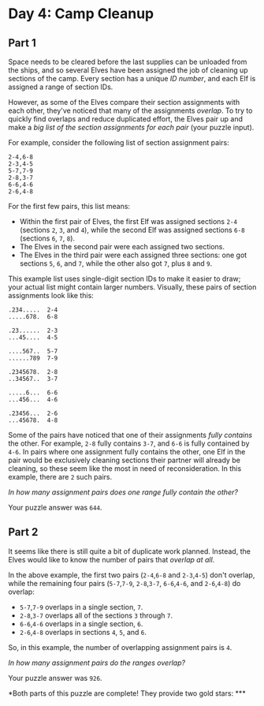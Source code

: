 # Day 4: Camp Cleanup

## Part 1

Space needs to be cleared before the last supplies can be unloaded from the ships, and so several Elves have been assigned the job of cleaning up sections of the camp. Every section has a unique *ID number*, and each Elf is assigned a range of section IDs.

However, as some of the Elves compare their section assignments with each other, they've noticed that many of the assignments *overlap*. To try to quickly find overlaps and reduce duplicated effort, the Elves pair up and make a *big list of the section assignments for each pair* (your puzzle input).

For example, consider the following list of section assignment pairs:

```
2-4,6-8
2-3,4-5
5-7,7-9
2-8,3-7
6-6,4-6
2-6,4-8
```

For the first few pairs, this list means:

- Within the first pair of Elves, the first Elf was assigned sections `2-4` (sections `2`, `3`, and `4`), while the second Elf was assigned sections `6-8` (sections `6`, `7`, `8`).
- The Elves in the second pair were each assigned two sections.
- The Elves in the third pair were each assigned three sections: one got sections `5`, `6`, and `7`, while the other also got `7`, plus `8` and `9`.

This example list uses single-digit section IDs to make it easier to draw; your actual list might contain larger numbers. Visually, these pairs of section assignments look like this:

```
.234.....  2-4
.....678.  6-8

.23......  2-3
...45....  4-5

....567..  5-7
......789  7-9

.2345678.  2-8
..34567..  3-7

.....6...  6-6
...456...  4-6

.23456...  2-6
...45678.  4-8
```

Some of the pairs have noticed that one of their assignments *fully contains* the other. For example, `2-8` fully contains `3-7`, and `6-6` is fully contained by `4-6`. In pairs where one assignment fully contains the other, one Elf in the pair would be exclusively cleaning sections their partner will already be cleaning, so these seem like the most in need of reconsideration. In this example, there are `2` such pairs.

*In how many assignment pairs does one range fully contain the other?*

Your puzzle answer was `644`.

## Part 2

It seems like there is still quite a bit of duplicate work planned. Instead, the Elves would like to know the number of pairs that *overlap at all*.

In the above example, the first two pairs (`2-4`,`6-8` and `2-3`,`4-5`) don't overlap, while the remaining four pairs (`5-7`,`7-9`, `2-8`,`3-7`, `6-6`,`4-6`, and `2-6`,`4-8`) do overlap:

- `5-7`,`7-9` overlaps in a single section, `7`.
- `2-8`,`3-7` overlaps all of the sections `3` through `7`.
- `6-6`,`4-6` overlaps in a single section, `6`.
- `2-6`,`4-8` overlaps in sections `4`, `5`, and `6`.

So, in this example, the number of overlapping assignment pairs is `4`.

*In how many assignment pairs do the ranges overlap?*

Your puzzle answer was `926`.

*Both parts of this puzzle are complete! They provide two gold stars: ***
